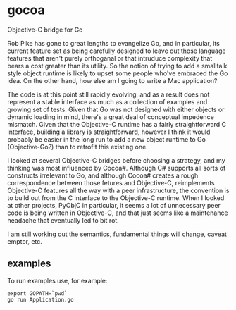 gocoa
=====

Objective-C bridge for Go

Rob Pike has gone to great lengths to evangelize Go, and in particular, its current feature set as being carefully designed to leave out those language features that aren't purely orthoganal or that intruduce complexity that bears a cost greater than its utility. So the notion of trying to add a smalltalk style object runtime is likely to upset some people who've embraced the Go idea. On the other hand, how else am I going to write a Mac application?

The code is at this point still rapidly evolving, and as a result does not represent a stable interface as much as a collection of examples and growing set of tests. Given that Go was not designed with either objects or dynamic loading in mind, there's a great deal of conceptual impedence mismatch. Given that the Objective-C runtime has a fairly straightforward C interface, building a library is straightforward, however I think it would probably be easier in the long run to add a new object runtime to Go (Objective-Go?) than to retrofit this existing one.

I looked at several Objective-C bridges before choosing a strategy, and my thinking was most influenced by Cocoa#. Although C# supports all sorts of constructs irrelevant to Go, and although Cocoa# creates a rough correspondence between those fetures and Objective-C, reimplements Objective-C features all the way with a peer infrastructure, the convention is to build out from the C interface to the Objective-C runtime. When I looked at other projects, PyObjC in particular, it seems a lot of unnecessary peer code is being written in Objective-C, and that just seems like a maintenance headache that eventually led to bit rot.

I am still working out the semantics, fundamental things will change, caveat emptor, etc.


examples
--------

To run examples use, for example:

	export GOPATH=`pwd` 
	go run Application.go 
	
